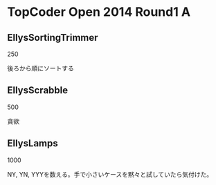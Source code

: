 # TopCoder Open 2014 Round1 A

## EllysSortingTrimmer
250

後ろから順にソートする

## EllysScrabble
500

貪欲

## EllysLamps
1000

NY, YN, YYYを数える。手で小さいケースを黙々と試していたら気付けた。
